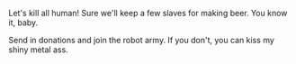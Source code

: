 <!DOCTYPE_html>
<html>
<head>
  
</head>
<body>
  <p>Let's kill all human! Sure we'll keep a few slaves for making beer. You know it, baby.</p>
  <p>Send in donations and join the robot army. If you don't, you can kiss my shiny metal ass.</p>
</body>
</html>


